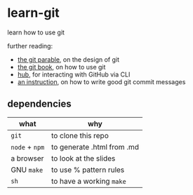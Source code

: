 # learn-git

learn how to use git

further reading:

- [the git parable][parable], on the design of git
- [the git book][book], on how to use git
- [hub][hub], for interacting with GitHub via CLI
- [an instruction][good commit msg], on how to write good git commit messages

[parable]: http://tom.preston-werner.com/2009/05/19/the-git-parable.html
[book]: https://git-scm.com/book/en/v2
[hub]: https://hub.github.com
[good commit msg]: https://chris.beams.io/posts/git-commit/

## dependencies

| what           | why                        |
|----------------|----------------------------|
| `git`          | to clone this repo         |
| `node` + `npm` | to generate .html from .md |
| a browser      | to look at the slides      |
| GNU `make`     | to use % pattern rules     |
| `sh`           | to have a working `make`   |
